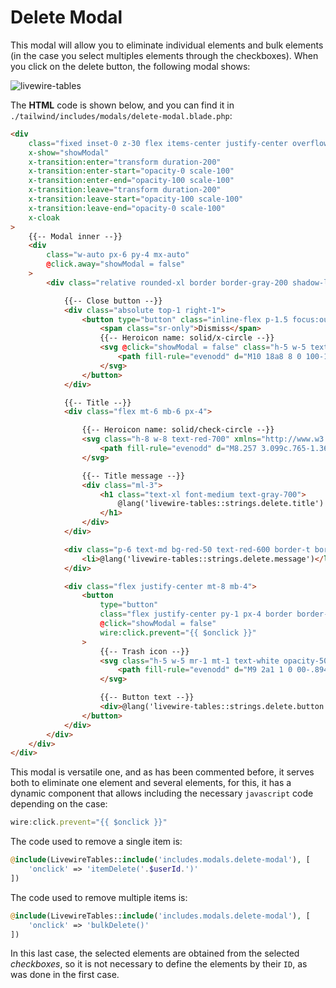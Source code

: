 # Delete Modal

This modal will allow you to eliminate individual elements and bulk elements (in the case you select multiples elements through the checkboxes). When you click on the delete button, the following modal shows:

![livewire-tables](../../../_media/delete-modal.png ':class=thumbnail-full')

The **HTML** code is shown below, and you can find it in `./tailwind/includes/modals/delete-modal.blade.php`:

```html 
<div
    class="fixed inset-0 z-30 flex items-center justify-center overflow-auto bg-gray-200 bg-opacity-75"
    x-show="showModal"
    x-transition:enter="transform duration-200"
    x-transition:enter-start="opacity-0 scale-100"
    x-transition:enter-end="opacity-100 scale-100"
    x-transition:leave="transform duration-200"
    x-transition:leave-start="opacity-100 scale-100"
    x-transition:leave-end="opacity-0 scale-100"
    x-cloak
>
    {{-- Modal inner --}}
    <div
        class="w-auto px-6 py-4 mx-auto"
        @click.away="showModal = false"
    >
        <div class="relative rounded-xl border border-gray-200 shadow-lg bg-gray-50 p-4">

            {{-- Close button --}}
            <div class="absolute top-1 right-1">
                <button type="button" class="inline-flex p-1.5 focus:outline-none">
                    <span class="sr-only">Dismiss</span>
                    {{-- Heroicon name: solid/x-circle --}}
                    <svg @click="showModal = false" class="h-5 w-5 text-gray-400 hover:text-gray-500" xmlns="http://www.w3.org/2000/svg" viewBox="0 0 20 20" fill="currentColor" aria-hidden="true">
                        <path fill-rule="evenodd" d="M10 18a8 8 0 100-16 8 8 0 000 16zM8.707 7.293a1 1 0 00-1.414 1.414L8.586 10l-1.293 1.293a1 1 0 101.414 1.414L10 11.414l1.293 1.293a1 1 0 001.414-1.414L11.414 10l1.293-1.293a1 1 0 00-1.414-1.414L10 8.586 8.707 7.293z" clip-rule="evenodd" />
                    </svg>
                </button>
            </div>

            {{-- Title --}}
            <div class="flex mt-6 mb-6 px-4">

                {{-- Heroicon name: solid/check-circle --}}
                <svg class="h-8 w-8 text-red-700" xmlns="http://www.w3.org/2000/svg" viewBox="0 0 20 20" fill="currentColor" aria-hidden="true">
                    <path fill-rule="evenodd" d="M8.257 3.099c.765-1.36 2.722-1.36 3.486 0l5.58 9.92c.75 1.334-.213 2.98-1.742 2.98H4.42c-1.53 0-2.493-1.646-1.743-2.98l5.58-9.92zM11 13a1 1 0 11-2 0 1 1 0 012 0zm-1-8a1 1 0 00-1 1v3a1 1 0 002 0V6a1 1 0 00-1-1z" clip-rule="evenodd" />
                </svg>

                {{-- Title message --}}
                <div class="ml-3">
                    <h1 class="text-xl font-medium text-gray-700">
                        @lang('livewire-tables::strings.delete.title')
                    </h1>
                </div>
            </div>

            <div class="p-6 text-md bg-red-50 text-red-600 border-t border-b border-red-200">
                <li>@lang('livewire-tables::strings.delete.message')</li>
            </div>

            <div class="flex justify-center mt-8 mb-4">
                <button
                    type="button"
                    class="flex justify-center py-1 px-4 border border-transparent text-xl font-medium rounded shadow-lg text-white bg-red-600 hover:bg-red-700 focus:outline-none focus:ring-2 focus:ring-offset-2 focus:ring-red-500"
                    @click="showModal = false"
                    wire:click.prevent="{{ $onclick }}"
                >
                    {{-- Trash icon --}}
                    <svg class="h-5 w-5 mr-1 mt-1 text-white opacity-50" xmlns="http://www.w3.org/2000/svg" viewBox="0 0 20 20" fill="currentColor">
                        <path fill-rule="evenodd" d="M9 2a1 1 0 00-.894.553L7.382 4H4a1 1 0 000 2v10a2 2 0 002 2h8a2 2 0 002-2V6a1 1 0 100-2h-3.382l-.724-1.447A1 1 0 0011 2H9zM7 8a1 1 0 012 0v6a1 1 0 11-2 0V8zm5-1a1 1 0 00-1 1v6a1 1 0 102 0V8a1 1 0 00-1-1z" clip-rule="evenodd" />
                    </svg>

                    {{-- Button text --}}
                    <div>@lang('livewire-tables::strings.delete.button')</div>
                </button>
            </div>
        </div>
    </div>
</div>
```

This modal is versatile one, and as has been commented before, it serves both to eliminate one element and several elements, for this, it has a dynamic component that allows including the necessary `javascript` code depending on the case:

```javascript
wire:click.prevent="{{ $onclick }}"
```

The code used to remove a single item is:

```php
@include(LivewireTables::include('includes.modals.delete-modal'), [
    'onclick' => 'itemDelete('.$userId.')'
])
```

The code used to remove multiple items is:

```php
@include(LivewireTables::include('includes.modals.delete-modal'), [
    'onclick' => 'bulkDelete()'
])
```

In this last case, the selected elements are obtained from the selected *checkboxes*, so it is not necessary to define the elements by their `ID`, as was done in the first case.
